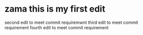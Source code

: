 # zama this is my first edit
second edit to meet commit requiremwnt
third edit to meet commit requirement
fourth edit to meet commit requirement
